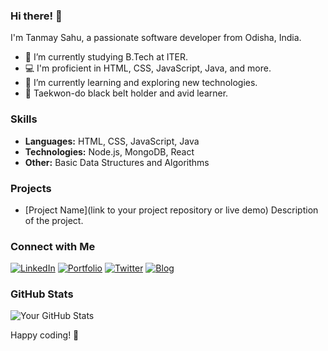 ### Hi there! 👋

I'm Tanmay Sahu, a passionate software developer from Odisha, India.

- 🌱 I’m currently studying B.Tech at ITER.
- 💻 I'm proficient in HTML, CSS, JavaScript, Java, and more.
- 🚀 I’m currently learning and exploring new technologies.
- 🥋 Taekwon-do black belt holder and avid learner.

### Skills

- **Languages:** HTML, CSS, JavaScript, Java
- **Technologies:** Node.js, MongoDB, React
- **Other:** Basic Data Structures and Algorithms

### Projects

- [Project Name](link to your project repository or live demo)
  Description of the project.

### Connect with Me

[![LinkedIn](https://img.shields.io/badge/LinkedIn-Connect-blue)](https://www.linkedin.com/in/yourlinkedinprofile/)
[![Portfolio](https://img.shields.io/badge/Portfolio-Visit-green)](https://yourportfolio.com)
[![Twitter](https://img.shields.io/badge/Twitter-Follow-blue)](https://twitter.com/yourtwitterhandle)
[![Blog](https://img.shields.io/badge/Blog-Read-orange)](https://yourblog.com)

### GitHub Stats

![Your GitHub Stats](https://github-readme-stats.vercel.app/api?username=yourusername&show_icons=true)

Happy coding! 🚀


<!--
**tanmay9tailed/tanmay9tailed** is a ✨ _special_ ✨ repository because its `README.md` (this file) appears on your GitHub profile.

Here are some ideas to get you started:

- 🔭 I’m currently working on ...
- 🌱 I’m currently learning ...
- 👯 I’m looking to collaborate on ...
- 🤔 I’m looking for help with ...
- 💬 Ask me about ...
- 📫 How to reach me: ...
- 😄 Pronouns: ...
- ⚡ Fun fact: ...
-->
